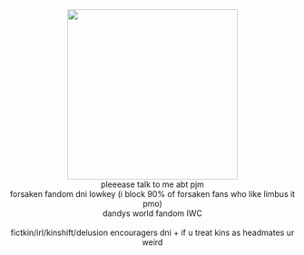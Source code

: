 <center>
  <img src="https://media1.tenor.com/m/7IeEldoyArUAAAAC/null-regretevator.gif" width=300>
  <br>
pleeease talk to me abt pjm
  <br>
  forsaken fandom dni lowkey (i block 90% of forsaken fans who like limbus it pmo)
  <br>
  dandys world fandom IWC 
  <br><br> fictkin/irl/kinshift/delusion encouragers dni + if u treat kins as headmates ur weird
</center>
